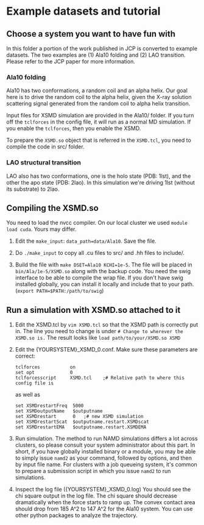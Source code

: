 
# Example datasets and tutorial

## Choose a system you want to have fun with

In this folder a portion of the work published in JCP is converted to example
datasets. The two examples are (1) Ala10 folding and (2) LAO transition. Please
refer to the JCP paper for more information.

### Ala10 folding 

Ala10 has two conformations, a random coil and an alpha helix. Our goal here is
to drive the random coil to the alpha helix, given the X-ray solution
scattering signal generated from the random coil to alpha helix transition.

Input files for XSMD simulation are provided in the Ala10/ folder.
If you turn off the `tclforces` in the config file, it will run as a normal MD
simulation. If you enable the `tclforces`, then you enable the XSMD.

To prepare the `XSMD.so` object that is referred in the `XSMD.tcl`, you need to
compile the code in src/ folder.

### LAO structural transition

LAO also has two conformations, one is the holo state (PDB: 1lst), and the
other the apo state (PDB: 2lao). In this simulation we're driving 1lst (without
its substrate) to 2lao. 


## Compiling the XSMD.so

You need to load the nvcc compiler. On our local cluster we used `module load
cuda`. Yours may differ.

1. Edit the `make_input`: `data_path=data/Ala10`. Save the file.

1. Do `./make_input` to copy all .cu files to src/ and .hh files to include/.

1. Build the file with `make DSET=Ala10 KCHI=1e-5`. The file will be placed in
   `bin/Ala/1e-5/XSMD.so` along with the backup code. You need the swig
   interface to be able to compile the wrap file. If you don't have swig
   installed globally, you can install it locally and include that to your
   path. (`export PATH=$PATH:/path/to/swig`)


## Run a simulation with XSMD.so attached to it

1. Edit the XSMD.tcl by `vim XSMD.tcl` so that the XSMD path is correctly put in.
   The line you need to change is under `# Change to wherever the XSMD.so is.`
   The result looks like `load path/to/your/XSMD.so XSMD`

1. Edit the {YOURSYSTEM}\_XSMD\_0.conf. Make sure these parameters are correct:
   ```
   tclforces           on
   set opt             0
   tclforcesscript     XSMD.tcl    ;# Relative path to where this config file is
   ```
   as well as 
   ```
   set XSMDrestartFreq  5000
   set XSMDoutputName   $outputname
   set XSMDrestart      0   ;# new XSMD simulation
   set XSMDrestartScat  $outputname.restart.XSMDscat
   set XSMDrestartEMA   $outputname.restart.XSMDEMA
   ```

1. Run simulation. The method to run NAMD simulations differs a lot across
   clusters, so please consult your system administrator about this part.
   In short, if you have globally installed binary or a module, you may be able
   to simply issue `namd2` as your command, followed by options, and then by
   input file name. For clusters with a job queueing system, it's common to
   prepare a submission script in which you issue `namd2` to run simulations.

1. Inspect the log file ({YOURSYSTEM}\_XSMD\_0.log) 
   You should see the chi square output in the log file. The chi square should
   decrease dramatically when the force starts to ramp up. The convex contact area 
   should drop from 185 A^2 to 147 A^2 for the Ala10 system. 
   You can use other python packages to analyze the trajectory. 
